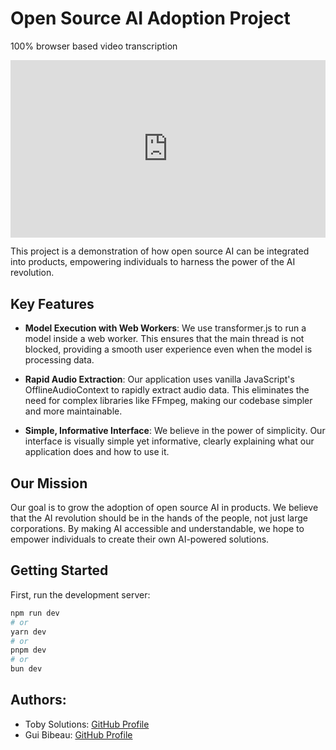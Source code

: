 # Open Source AI Adoption Project

100% browser based video transcription

<div style="padding:56.25% 0 0 0;position:relative;"><iframe src="https://player.vimeo.com/video/890829724?badge=0&amp;autopause=0&amp;quality_selector=1&amp;player_id=0&amp;app_id=58479" frameborder="0" allow="autoplay; fullscreen; picture-in-picture" style="position:absolute;top:0;left:0;width:100%;height:100%;" title="Untitled"></iframe></div><script src="https://player.vimeo.com/api/player.js"></script>

This project is a demonstration of how open source AI can be integrated into products, empowering individuals to harness the power of the AI revolution.

## Key Features

- **Model Execution with Web Workers**: We use transformer.js to run a model inside a web worker. This ensures that the main thread is not blocked, providing a smooth user experience even when the model is processing data.

- **Rapid Audio Extraction**: Our application uses vanilla JavaScript's OfflineAudioContext to rapidly extract audio data. This eliminates the need for complex libraries like FFmpeg, making our codebase simpler and more maintainable.

- **Simple, Informative Interface**: We believe in the power of simplicity. Our interface is visually simple yet informative, clearly explaining what our application does and how to use it.

## Our Mission

Our goal is to grow the adoption of open source AI in products. We believe that the AI revolution should be in the hands of the people, not just large corporations. By making AI accessible and understandable, we hope to empower individuals to create their own AI-powered solutions.

## Getting Started

First, run the development server:

```bash
npm run dev
# or
yarn dev
# or
pnpm dev
# or
bun dev

```

## Authors:

- Toby Solutions: [GitHub Profile](https://github.com/tobySolutions)
- Gui Bibeau: [GitHub Profile](https://github.com/GuiBibeau)
